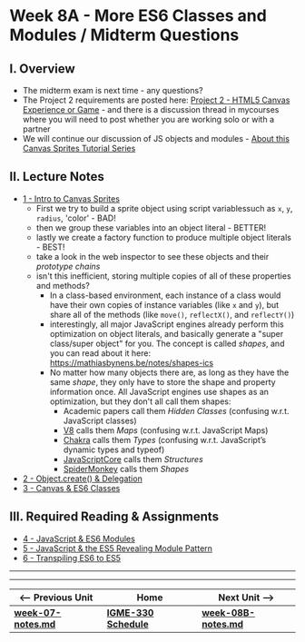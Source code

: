 # Week 8A - More ES6 Classes and Modules / Midterm Questions

## I. Overview
- The midterm exam is next time - any questions?
- The Project 2 requirements are posted here: [Project 2 - HTML5 Canvas Experience or Game](../projects/project-2.md) - and there is a discussion thread in mycourses where you will need to post whether you are working solo or with a partner
- We will continue our discussion of JS objects and modules - [About this Canvas Sprites Tutorial Series](https://github.com/tonethar/IGME-330-Master/blob/master/notes/canvas-sprites-0.md)


## II. Lecture Notes
- [1 - Intro to Canvas Sprites](https://github.com/tonethar/IGME-330-Master/blob/master/notes/canvas-sprites-1.md)
  - First we try to build a sprite object using script variablessuch as `x`, `y`, `radius`, 'color'  - BAD!
  - then we group these variables into an object literal - BETTER!
  - lastly we create a factory function to produce multiple object literals - BEST!
  - take a look in the web inspector to see these objects and their *prototype chains*
  - isn't this inefficient, storing multiple copies of all of these properties and methods?
    - In a class-based environment, each instance of a class would have their own copies of instance variables (like `x` and `y`), but share all of the methods (like `move()`, `reflectX()`, and `reflectY()`)
    - interestingly, all major JavaScript engines already perform this optimization on object literals, and basically generate a "super class/super object" for you. The concept is called *shapes*, and you can read about it here: https://mathiasbynens.be/notes/shapes-ics
    -  No matter how many objects there are, as long as they have the same *shape*, they only have to store the shape and property information once. All JavaScript engines use shapes as an optimization, but they don't all call them shapes:
        - Academic papers call them *Hidden Classes* (confusing w.r.t. JavaScript classes)
        - [V8](https://github.com/v8/v8) calls them *Maps* (confusing w.r.t. JavaScript Maps)
        - [Chakra](https://github.com/Microsoft/ChakraCore) calls them *Types* (confusing w.r.t. JavaScript’s dynamic types and typeof)
        - [JavaScriptCore](https://trac.webkit.org/wiki/JavaScriptCore) calls them *Structures*
        - [SpiderMonkey](https://developer.mozilla.org/en-US/docs/Mozilla/Projects/SpiderMonkey) calls them *Shapes*
- [2 - Object.create() & Delegation](https://github.com/tonethar/IGME-330-Master/blob/master/notes/canvas-sprites-2.md)
- [3 - Canvas & ES6 Classes](https://github.com/tonethar/IGME-330-Master/blob/master/notes/canvas-sprites-3.md)

## III. Required Reading & Assignments
- [4 - JavaScript & ES6 Modules](https://github.com/tonethar/IGME-330-Master/blob/master/notes/canvas-sprites-4.md)
- [5 - JavaScript & the ES5 Revealing Module Pattern](https://github.com/tonethar/IGME-330-Master/blob/master/notes/canvas-sprites-5.md)
- [6 - Transpiling ES6 to ES5](https://github.com/tonethar/IGME-330-Master/blob/master/notes/canvas-sprites-6.md)



<hr><hr>

| <-- Previous Unit | Home | Next Unit -->
| --- | --- | --- 
| [**week-07-notes.md**](week-07-notes.md)     |  [**IGME-330 Schedule**](../schedule.md) | [**week-08B-notes.md**](week-08B-notes.md)

